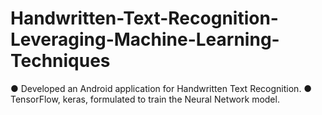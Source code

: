 # Handwritten-Text-Recognition-Leveraging-Machine-Learning-Techniques
● Developed an Android application for Handwritten Text Recognition. 
● TensorFlow, keras, formulated to train the Neural Network model. 
